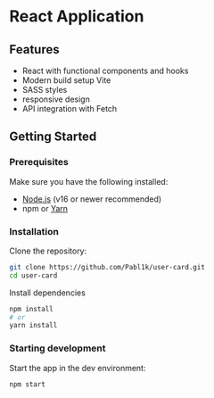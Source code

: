 # React Application

## Features
- React with functional components and hooks
- Modern build setup Vite
- SASS styles
- responsive design
- API integration with Fetch

## Getting Started

### Prerequisites

Make sure you have the following installed:

- [Node.js](https://nodejs.org/) (v16 or newer recommended)
- npm or [Yarn](https://yarnpkg.com/)

### Installation

Clone the repository:

```bash
git clone https://github.com/Pabl1k/user-card.git
cd user-card
```

Install dependencies
```bash
npm install
# or
yarn install
```

### Starting development
Start the app in the dev environment:
```bash
npm start
```
